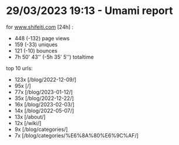 # 29/03/2023 19:13 - Umami report
for www.shifeiti.com [24h] :

 - 448 (-132) page views
 - 159 (-33) uniques
 - 121 (-10) bounces
 - 7h 50' 43'' (-5h 35' 5'') totaltime


top 10 urls:
 - 123x [/blog/2022-12-09/]
 - 95x [/]
 - 77x [/blog/2023-01-12/]
 - 35x [/blog/2022-12-22/]
 - 16x [/blog/2023-02-03/]
 - 14x [/blog/2022-05-07/]
 - 13x [/about/]
 - 12x [/wiki/]
 - 9x [/blog/categories/]
 - 7x [/blog/categories/%E6%8A%80%E6%9C%AF/]


